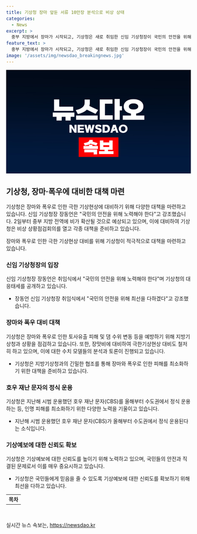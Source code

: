 ```yaml
---
title: 기상청 장마 앞둔 서류 10만장 분석으로 비상 상태
categories:
  - News
excerpt: >
  중부 지방에서 장마가 시작되고, 기상청은 새로 취임한 신임 기상청장이 국민의 안전을 위해 최선을 다하겠다고 강조했다. 각 지방기상청은 강수 피해와 방재 상황을 보고했고, 장마로 인한 강수량이 증가하는 등 극한 기상에 대한 대비가 필요하다. 수도권에서는 호우 재난 문자의 정식 운용이 시작되며, 기상청은 장마에 대비해 대응 기조를 갖췄다. 또한, 극한 기상 상황에 대비하기 위해 기상청 공무원들은 지금도 점심시간조차 부족한 상황이며, 정례 회의에서는 매우 치열하게 토론하고 있다. 기상청은 국민의 안전을 위해 최선을 다하겠다는 각오로 대비에 나섰다.
feature_text: >
  중부 지방에서 장마가 시작되고, 기상청은 새로 취임한 신임 기상청장이 국민의 안전을 위해 최선을 다하겠다고 강조했다. 각 지방기상청은 강수 피해와 방재 상황을 보고했고, 장마로 인한 강수량이 증가하는 등 극한 기상에 대한 대비가 필요하다. 수도권에서는 호우 재난 문자의 정식 운용이 시작되며, 기상청은 장마에 대비해 대응 기조를 갖췄다. 또한, 극한 기상 상황에 대비하기 위해 기상청 공무원들은 지금도 점심시간조차 부족한 상황이며, 정례 회의에서는 매우 치열하게 토론하고 있다. 기상청은 국민의 안전을 위해 최선을 다하겠다는 각오로 대비에 나섰다.
image: '/assets/img/newsdao_breakingnews.jpg'
---
```


<p><img src="/assets/img/newsdao_breakingnews.jpg" alt="ontimetimes 속보" /></p>

<h2 data-ke-size="size26">기상청, 장마·폭우에 대비한 대책 마련</h2>

<p>기상청은 장마와 폭우로 인한 극한 기상현상에 대비하기 위해 다양한 대책을 마련하고 있습니다. 신임 기상청장 장동언은 "국민의 안전을 위해 노력해야 한다"고 강조했습니다. 2일부터 중부 지방 전역에 비가 확산될 것으로 예상되고 있으며, 이에 대비하여 기상청은 비상 상황점검회의를 열고 각종 대책을 준비하고 있습니다.</p>

<p data-ke-size="size16">장마와 폭우로 인한 극한 기상현상 대비를 위해 기상청이 적극적으로 대책을 마련하고 있습니다.</p>

<h3>신임 기상청장의 입장</h3>

<p>신임 기상청장 장동언은 취임식에서 "국민의 안전을 위해 노력해야 한다"며 기상청의 대응태세를 공개하고 있습니다.</p>

<ul>
  <li>장동언 신임 기상청장 취임식에서 "국민의 안전을 위해 최선을 다하겠다"고 강조했습니다.</li>
</ul>

<h3>장마와 폭우 대비 대책</h3>

<p>기상청은 장마와 폭우로 인한 토사유출 피해 및 댐 수위 변동 등을 예방하기 위해 지방기상청과 상황을 점검하고 있습니다. 또한, 장맛비에 대비하여 극한기상현상 대비도 철저히 하고 있으며, 이에 대한 수치 모델들의 분석과 토론이 진행되고 있습니다.</p>

<ul>
  <li>기상청은 지방기상청과의 긴밀한 협조를 통해 장마와 폭우로 인한 피해를 최소화하기 위한 대책을 준비하고 있습니다.</li>
</ul>

<h3>호우 재난 문자의 정식 운용</h3>

<p>기상청은 지난해 시범 운용했던 호우 재난 문자(CBS)를 올해부터 수도권에서 정식 운용하는 등, 인명 피해를 최소화하기 위한 다양한 노력을 기울이고 있습니다.</p>

<ul>
  <li>지난해 시범 운용했던 호우 재난 문자(CBS)가 올해부터 수도권에서 정식 운용된다는 소식입니다.</li>
</ul>

<h3>기상예보에 대한 신뢰도 확보</h3>

<p>기상청은 기상예보에 대한 신뢰도를 높이기 위해 노력하고 있으며, 국민들의 안전과 직결된 문제로서 이를 매우 중요시하고 있습니다.</p>

<ul>
  <li>기상청은 국민들에게 믿음을 줄 수 있도록 기상예보에 대한 신뢰도를 확보하기 위해 최선을 다하고 있습니다.</li>
</ul>

<table>
  <tr>
    <td style="text-align: center; height: 17px;"><b>목차</b></td>
  </tr>
</table>

<p data-ke-size="size16">&nbsp;</p>
실시간 뉴스 속보는, <a href="https://newsdao.kr" rel="dofollow">https://newsdao.kr</a>


